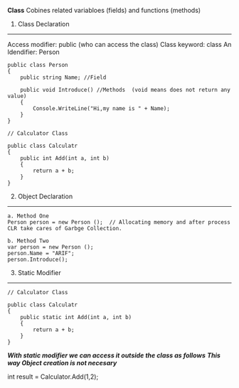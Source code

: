 **Class**
Cobines related variabloes (fields) and functions (methods)

1. Class Declaration
****
Access modifier:    public (who can access the class)
Class keyword:      class
An Idendifier:      Person
```
public class Person
{
    public string Name; //Field
    
    public void Introduce() //Methods  (void means does not return any value)
    {
        Console.WriteLine("Hi,my name is " + Name);
    }
}

// Calculator Class

public class Calculatr
{
    public int Add(int a, int b)
    {
        return a + b;
    }
}

```
2. Object Declaration
****
    a. Method One
    Person person = new Person ();  // Allocating memory and after process CLR take cares of Garbge Collection.

    b. Method Two
    var person = new Person ();
    person.Name = "ARIF";
    person.Introduce();

3. Static Modifier
***
```
// Calculator Class

public class Calculatr
{
    public static int Add(int a, int b)
    {
        return a + b;
    }
}

```
***With static modifier we can access it outside the class as follows***
***This way Object creation is not necesary***

int result =  Calculator.Add(1,2);